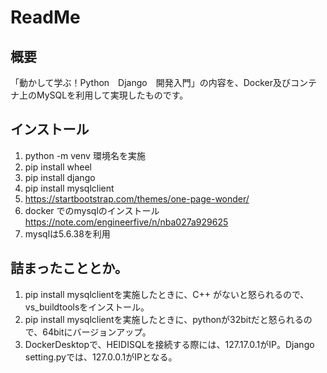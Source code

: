  # ReadMe 

 ## 概要
 
「動かして学ぶ！Python　Django　開発入門」の内容を、Docker及びコンテナ上のMySQLを利用して実現したものです。

## インストール
 1. python -m venv 環境名を実施
 2. pip install wheel
 3. pip install django
 4. pip install mysqlclient
 5. https://startbootstrap.com/themes/one-page-wonder/
 6. docker でのmysqlのインストール　https://note.com/engineerfive/n/nba027a929625
 7. mysqlは5.6.38を利用
 
 
 ## 詰まったこととか。
 
 1. pip install mysqlclientを実施したときに、C++ がないと怒られるので、vs_buildtoolsをインストール。
 2. pip install mysqlclientを実施したときに、pythonが32bitだと怒られるので、64bitにバージョンアップ。
 3. DockerDesktopで、HEIDISQLを接続する際には、127.17.0.1がIP。Django　setting.pyでは、127.0.0.1がIPとなる。
  
